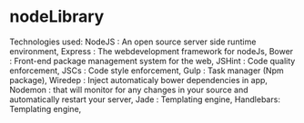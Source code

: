 # nodeLibrary
Technologies used: 
    NodeJS    : An open source server side runtime environment, 
    Express   : The webdevelopment framework for nodeJs, 
    Bower     : Front-end package management system for the web,
    JSHint    : Code quality enforcement, 
    JSCs      : Code style enforcement, 
    Gulp      : Task manager (Npm package), 
    Wiredep   : Inject automaticaly bower dependencies in app, 
    Nodemon   : that will monitor for any changes in your source and automatically restart your server,
    Jade      : Templating engine,
    Handlebars: Templating engine,